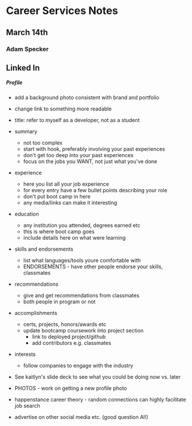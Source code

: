 # Career Services Notes
## March 14th
### Adam Specker

## Linked In
##### Profile
* add a background photo consistent with brand and portfolio
* change link to something more readable
* title: refer to myself as a developer, not as a student
* summary
    * not too complex
    * start with hook, preferably involving your past experiences
    * don't get too deep into your past experiences
    * focus on the jobs you WANT, not just what you've done

* experience
    * here you list all your job experience
    * for every entry have a few bullet points describing your role
    * don't put boot camp in here
    * any media/links can make it interesting

* education
    * any institution you attended, degrees earned etc
    * this is where boot camp goes
    * include details here on what were learning

* skills and endorsements
    * list what languages/tools youre comfortable with
    * ENDORSEMENTS - have other people endorse your skills, classmates

* recommendations
    * give and get recommendations from classmates
    * both people in program or not

* accomplishments
    * certs, projects, honors/awards etc
    * update bootcamp coursework into project section
        * link to deployed project/github
        * add contributors e.g. classmates
        
* interests
    * follow companies to engage with the industry

* See kaitlyn's slide deck to see what you could be doing now vs. later
* PHOTOS - work on getting a new profile photo
* happenstance career theory - random connections can highly facilitate job search
* advertise on other social media etc. (good question Al!)
